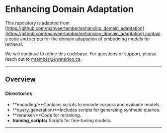 # Enhancing Domain Adaptation

This repository is adapted from [https://github.com/manveertamber/enhancing_domain_adaptation](https://github.com/manveertamber/enhancing_domain_adaptation),contains code and scripts for the domain adaptation of embedding models for retrieval.

We will continue to refine this codebase. For questions or support, please reach out to [mtamber@uwaterloo.ca](mailto:mtamber@uwaterloo.ca).

---

## Overview

### Directories

- **encoding/**Contains scripts to encode corpora and evaluate models.
- **query_generation/**Includes scripts for generating synthetic queries.
- **reranker/**Code for reranking.
- **training_scripts/**
  Scripts for fine-tuning models.

---
